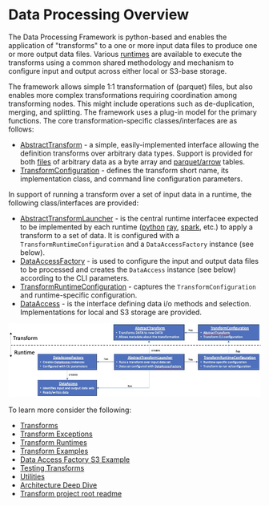 # Data Processing Overview 
The Data Processing Framework is python-based and enables the 
application of "transforms" to  a one or more input data files 
to produce one or more output data files.
Various [runtimes](transform-runtimes.md) are available to execute
the transforms using a common shared methodology and mechanism
to configure input and output across either local or S3-base storage.

The framework allows simple 1:1 transformation of (parquet) files, but also enables
more complex transformations requiring coordination among transforming nodes.
This might include operations such as de-duplication, merging, and splitting.
The framework uses a plug-in model for the primary functions.  The core
transformation-specific classes/interfaces are as follows:

* [AbstractTransform](../python/src/data_processing/transform/abstract_transform.py) - 
a simple, easily-implemented interface allowing the definition transforms
over arbitrary data types.  Support is provided for both
[files](../python/src/data_processing/transform/binary_transform.py) of arbitrary data as a byte array and 
[parquet/arrow](../python/src/data_processing/transform/table_transform.py) tables.
* [TransformConfiguration](../python/src/data_processing/runtime//transform_configuration.py) - defines
the transform short name, its implementation class,  and command line configuration
parameters.

In support of running a transform over a set of input data in a runtime, the
following class/interfaces are provided:

* [AbstractTransformLauncher](../python/src/data_processing/runtime/transform_launcher.py) - is the central
runtime interfacee expected to be implemented by each runtime ([python](python-runtime.md)
  [ray](ray-runtime.md), [spark](spark-runtime.md), etc.) to apply a transform to a set of data.
  It is configured with a `TransformRuntimeConfiguration` and a `DataAccessFactory` instance (see below).
* [DataAccessFactory](../python/src/data_processing/data_access/data_access_factory_base.py) - is
used to configure the input and output data files to be processed and creates
the `DataAccess` instance (see below) according to the CLI parameters.
* [TransformRuntimeConfiguration](../python/src/data_processing/runtime/runtime_configuration.py) - captures
  the `TransformConfiguration` and runtime-specific configuration.
* [DataAccess](../python/src/data_processing/data_access/data_access.py) - is
  the interface defining data i/o methods and selection.  Implementations for local
  and S3 storage are provided.

![Core Framework Classes](foundation-classes.jpg)

To learn more consider the following:

* [Transforms](transforms.md)
* [Transform Exceptions](transform-exceptions.md)
* [Transform Runtimes](transform-runtimes.md)
* [Transform Examples](transform-tutorial-examples.md)
* [Data Access Factory S3 Example](using-data-access-factory.md)
* [Testing Transforms](transform-testing.md)
* [Utilities](transformer-utilities.md)
* [Architecture Deep Dive](architecture.md)
* [Transform project root readme](../../transforms/README.md)

